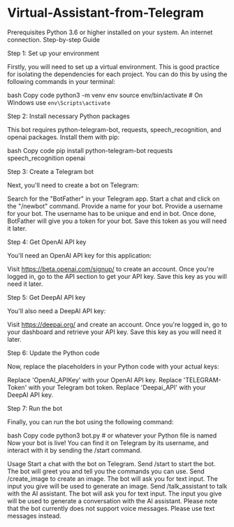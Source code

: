 
# Virtual-Assistant-from-Telegram
Prerequisites
Python 3.6 or higher installed on your system.
An internet connection.
Step-by-step Guide

Step 1: Set up your environment

Firstly, you will need to set up a virtual environment. This is good practice for isolating the dependencies for each project. You can do this by using the following commands in your terminal:

bash
Copy code
python3 -m venv env
source env/bin/activate  # On Windows use `env\Scripts\activate`

Step 2: Install necessary Python packages

This bot requires python-telegram-bot, requests, speech_recognition, and openai packages. Install them with pip:

bash
Copy code
pip install python-telegram-bot requests speech_recognition openai

Step 3: Create a Telegram bot

Next, you'll need to create a bot on Telegram:

Search for the "BotFather" in your Telegram app.
Start a chat and click on the "/newbot" command.
Provide a name for your bot.
Provide a username for your bot. The username has to be unique and end in bot.
Once done, BotFather will give you a token for your bot. Save this token as you will need it later.

Step 4: Get OpenAI API key

You'll need an OpenAI API key for this application:

Visit https://beta.openai.com/signup/ to create an account.
Once you're logged in, go to the API section to get your API key.
Save this key as you will need it later.

Step 5: Get DeepAI API key

You'll also need a DeepAI API key:

Visit https://deepai.org/ and create an account.
Once you're logged in, go to your dashboard and retrieve your API key.
Save this key as you will need it later.

Step 6: Update the Python code

Now, replace the placeholders in your Python code with your actual keys:

Replace 'OpenAI_APIKey' with your OpenAI API key.
Replace 'TELEGRAM-Token' with your Telegram bot token.
Replace 'Deepai_API' with your DeepAI API key.

Step 7: Run the bot

Finally, you can run the bot using the following command:

bash
Copy code
python3 bot.py  # or whatever your Python file is named
Now your bot is live! You can find it on Telegram by its username, and interact with it by sending the /start command.

Usage
Start a chat with the bot on Telegram.
Send /start to start the bot. The bot will greet you and tell you the commands you can use.
Send /create_image to create an image. The bot will ask you for text input. The input you give will be used to generate an image.
Send /talk_assistant to talk with the AI assistant. The bot will ask you for text input. The input you give will be used to generate a conversation with the AI assistant.
Please note that the bot currently does not support voice messages. Please use text messages instead.
